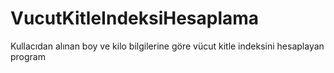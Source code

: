 # VucutKitleIndeksiHesaplama
 Kullacıdan alınan boy ve kilo bilgilerine göre vücut kitle indeksini hesaplayan program
